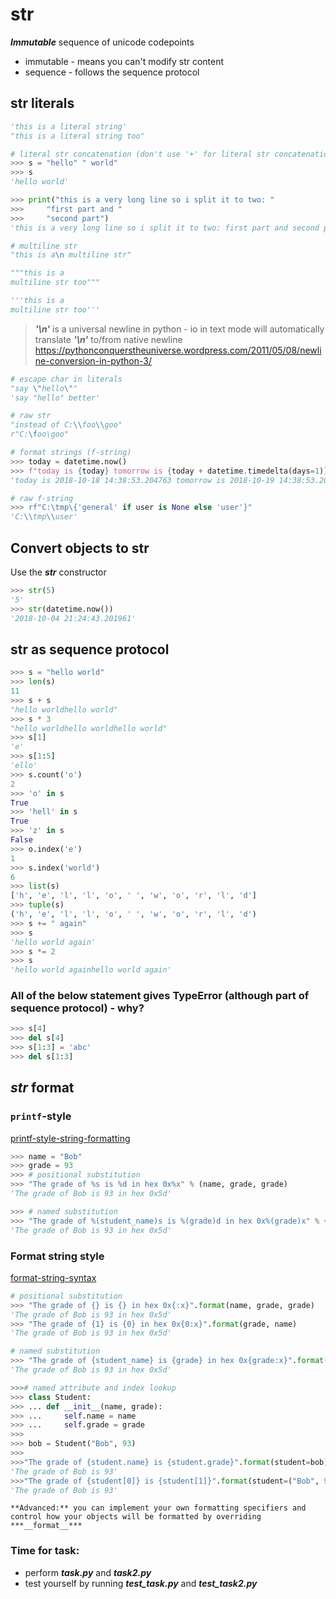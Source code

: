 # str
***Immutable*** sequence of unicode codepoints
- immutable - means you can't modify str content
- sequence - follows the sequence protocol
## str literals
```python
'this is a literal string'
"this is a literal string too"

# literal str concatenation (don't use '+' for literal str concatenation)
>>> s = "hello" " world"
>>> s
'hello world'

>>> print("this is a very long line so i split it to two: "
>>> 	"first part and "
>>> 	"second part")
'this is a very long line so i split it to two: first part and second part'

# multiline str
"this is a\n multiline str"

"""this is a
multiline str too"""

'''this is a
multiline str too'''
```

> ***'\n'*** is a universal newline in python - io in text mode will automatically translate ***'\n'*** to/from native newline
> https://pythonconquerstheuniverse.wordpress.com/2011/05/08/newline-conversion-in-python-3/
```python
# escape char in literals
"say \"hello\""
'say "hello" better'

# raw str
"instead of C:\\foo\\goo"
r"C:\foo\goo"
```
```python
# format strings (f-string)
>>> today = datetime.now()
>>> f"today is {today} tomorrow is {today + datetime.timedelta(days=1)}"
'today is 2018-10-18 14:38:53.204763 tomorrow is 2018-10-19 14:38:53.204763'

# raw f-string
>>> rf"C:\tmp\{'general' if user is None else 'user'}"
'C:\\tmp\\user'
```
## Convert objects to str
Use the ***str*** constructor
```python
>>> str(5)
'5'
>>> str(datetime.now())
'2018-10-04 21:24:43.201961'
```

## str as sequence protocol
```python
>>> s = "hello world"
>>> len(s)
11
>>> s + s
"hello worldhello world"
>>> s * 3
"hello worldhello worldhello world"
>>> s[1]
'e'
>>> s[1:5]
'ello'
>>> s.count('o')
2
>>> 'o' in s
True
>>> 'hell' in s
True
>>> 'z' in s
False
>>> o.index('e')
1
>>> s.index('world')
6
>>> list(s)
['h', 'e', 'l', 'l', 'o', ' ', 'w', 'o', 'r', 'l', 'd']
>>> tuple(s)
('h', 'e', 'l', 'l', 'o', ' ', 'w', 'o', 'r', 'l', 'd')
>>> s += " again"
>>> s
'hello world again'
>>> s *= 2
>>> s
'hello world againhello world again'
```
### All of the below statement gives TypeError (although part of sequence protocol) - why?
```python
>>> s[4]
>>> del s[4]
>>> s[1:3] = 'abc'
>>> del s[1:3]
```
## *str* format
### `printf`-style
[printf-style-string-formatting](https://docs.python.org/3/library/stdtypes.html#printf-style-string-formatting)
```python
>>> name = "Bob"
>>> grade = 93
>>> # positional substitution
>>> "The grade of %s is %d in hex 0x%x" % (name, grade, grade)
'The grade of Bob is 93 in hex 0x5d'
```
```python
>>> # named substitution
>>> "The grade of %(student_name)s is %(grade)d in hex 0x%(grade)x" % {"grade": grade, "student_name": name}
'The grade of Bob is 93 in hex 0x5d'
```
### Format string style
[format-string-syntax](https://docs.python.org/3/library/string.html#format-string-syntax)
```python
# positional substitution
>>> "The grade of {} is {} in hex 0x{:x}".format(name, grade, grade)
'The grade of Bob is 93 in hex 0x5d'
>>> "The grade of {1} is {0} in hex 0x{0:x}".format(grade, name)
'The grade of Bob is 93 in hex 0x5d'
```
```python
# named substitution
>>> "The grade of {student_name} is {grade} in hex 0x{grade:x}".format(student_name=name, grade=grade)
'The grade of Bob is 93 in hex 0x5d'
```
```python
>>># named attribute and index lookup
>>> class Student:
>>> ...	def __init__(name, grade):
>>> ... 	self.name = name
>>> ...		self.grade = grade
>>>
>>> bob = Student("Bob", 93)
>>>
>>>"The grade of {student.name} is {student.grade}".format(student=bob)
'The grade of Bob is 93'
>>>"The grade of {student[0]} is {student[1]}".format(student=("Bob", 93))
'The grade of Bob is 93'
```

    **Advanced:** you can implement your own formatting specifiers and control how your objects will be formatted by overriding ***__format__***

### Time for task:
 - perform ***task.py*** and ***task2.py***
 - test yourself by running ***test_task.py*** and ***test_task2.py***
<!--stackedit_data:
eyJoaXN0b3J5IjpbMTU2NjgxNDA1MywxNzQ5NzkzNzc5LC05MD
EzNDM0MDgsMTA4MjU1NzU3NSwtMTg4NTMwMzEzMywtNjg3NTAy
MzMzLC0xODQ3NjE0MjA5LC0xMDU0MDQ3NzkwLDgyMzE2MjYzOC
w4MjE4NTU1MTgsLTMxNjEyNzQ2NSwtMTM2Nzc5NjAwNywxODAz
NjAzOTQ4XX0=
-->